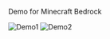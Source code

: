 Demo for Minecraft Bedrock

![Demo1](https://github.com/user-attachments/assets/bcc5e6ec-55f7-4f7a-8585-8daf6908f7b3)
![Demo2](https://github.com/user-attachments/assets/706e6ae0-8d5e-4e07-8c72-b7c53619df1d)
